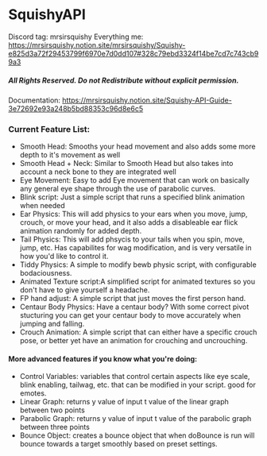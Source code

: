 # SquishyAPI

Discord tag: mrsirsquishy
Everything me: 
https://mrsirsquishy.notion.site/mrsirsquishy/Squishy-e825d3a72f29453799f6970e7d0dd107#328c79ebd3324f14be7cd7c743cb99a3

<h5>All Rights Reserved. Do not Redistribute without explicit permission.</h5>


Documentation:
https://mrsirsquishy.notion.site/Squishy-API-Guide-3e72692e93a248b5bd88353c96d8e6c5

<h3>Current Feature List:</h3>

- Smooth Head:            Smooths your head movement and also adds some more depth to it's movement as well
- Smooth Head + Neck:     Similar to Smooth Head but also takes into account a neck bone to they are integrated well
- Eye Movement:           Easy to add Eye movement that can work on basically any general eye shape through the use of parabolic curves.
- Blink script:           Just a simple script that runs a specified blink animation when needed
- Ear Physics:            This will add physics to your ears when you move, jump, crouch, or move your head, and it also adds a disableable ear flick animation randomly for added depth.
- Tail Physics:           This will add phsycis to your tails when you spin, move, jump, etc. Has capabilites for wag modification, and is very versatile in how you'd like to control it.
- Tiddy Physics:          A simple to modify bewb physic script, with configurable bodaciousness.
- Animated Texture script:A simplified script for animated textures so you don't have to give yourself a headache.
- FP hand adjust:         A simple script that just moves the first person hand.
- Centaur Body Physics:   Have a centaur body? With some correct pivot stucturing you can get your centaur body to move accurately when jumping and falling.
- Crouch Animation:       A simple script that can either have a specific crouch pose, or better yet have an animation for crouching and uncrouching.

<h4>More advanced features if you know what you're doing:</h4>

- Control Variables:      variables that control certain aspects like eye scale, blink enabling, tailwag, etc. that can be modified in your script. good for emotes.
- Linear Graph:           returns y value of input t value of the linear graph between two points
- Parabolic Graph:        returns y value of input t value of the parabolic graph between three points
- Bounce Object:          creates a bounce object that when doBounce is run will bounce towards a target smoothly based on preset settings.
